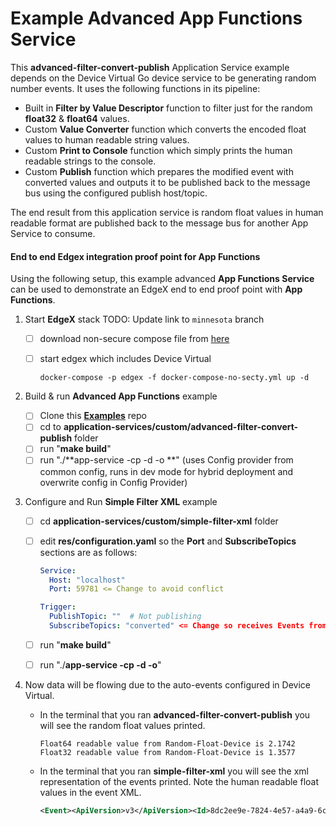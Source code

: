 # Example Advanced App Functions Service

This **advanced-filter-convert-publish** Application Service example depends on the Device Virtual Go device service to be generating random number events. It uses the following functions in its pipeline:

- Built in **Filter by Value Descriptor** function to filter just for the random **float32** & **float64** values.
- Custom **Value Converter** function which converts the encoded float values to human readable string values.
- Custom **Print to Console** function which simply prints the human readable strings to the console.
- Custom **Publish** function which prepares the modified event with converted values and outputs it to be published back to the message bus using the configured publish host/topic.

The end result from this application service is random float values in human readable format are published back to the message bus for another App Service to consume.

#### End to end Edgex integration proof point for App Functions

Using the following setup, this example advanced **App Functions Service** can be used to demonstrate an EdgeX end to end proof point with **App Functions**.

1. Start **EdgeX** stack
TODO: Update link to `minnesota` branch
   - [ ] download non-secure compose file from [here](https://github.com/edgexfoundry/edgex-compose/blob/main/docker-compose-no-secty.yml)

   - [ ] start edgex which includes Device Virtual

       ```
       docker-compose -p edgex -f docker-compose-no-secty.yml up -d
       ```

2. Build & run **Advanced App Functions** example

    - [ ] Clone this **[Examples](https://github.com/edgexfoundry/edgex-examples)** repo
    - [ ] cd to **application-services/custom/advanced-filter-convert-publish** folder
    - [ ] run "**make build**"
    - [ ] run "./**app-service -cp -d -o **" (uses Config provider from common config, runs in dev mode for hybrid deployment and overwrite config in Config Provider)

3. Configure and Run **Simple Filter XML**  example

   - [ ] cd **application-services/custom/simple-filter-xml** folder

   - [ ] edit **res/configuration.yaml** so the **Port** and **SubscribeTopics** sections are as follows:

     ```yaml
     Service:
       Host: "localhost"
       Port: 59781 <= Change to avoid conflict
     
     Trigger:
       PublishTopic: ""  # Not publishing
       SubscribeTopics: "converted" <= Change so receives Events from this example
     ```
     
   - [ ] run "**make build**"

   - [ ] run "./**app-service -cp -d -o**"

4. Now data will be flowing due to the auto-events configured in Device Virtual.

   - In the terminal that you ran **advanced-filter-convert-publish** you will see the random float values printed.

        ```text
        Float64 readable value from Random-Float-Device is 2.1742
        Float32 readable value from Random-Float-Device is 1.3577
        ```

   - In the terminal that you ran **simple-filter-xml** you will see the xml representation of the events printed. Note the human readable float values in the event XML.
        ```xml
        <Event><ApiVersion>v3</ApiVersion><Id>8dc2ee9e-7824-4e57-a4a9-6ceb21229126</Id><DeviceName>Random-Float-Device</DeviceName><ProfileName>MyProfile</ProfileName><SourceName>MySource</SourceName><Origin>1626300284231075300</Origin><Readings><Id>1c1f399b-7cdd-47e8-9bbc-22efe0798ad0</Id><Origin>1626300284231075300</Origin><DeviceName>Random-Float-Device</DeviceName><ResourceName>Float64</ResourceName><ProfileName>Random-Float-Device</ProfileName><ValueType>Float64</ValueType><BinaryValue></BinaryValue><MediaType></MediaType><Value>2.1742</Value></Readings></Event>
        ```
